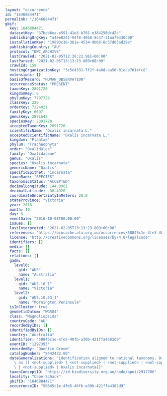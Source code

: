 ```yaml
---
layout: "occurrence"
id: "1646884471"
permalink: "/1646884471"
gbif:
  key: 1646884471
  datasetKey: "37beb6ea-e591-41e3-b781-e384250dc42c"
  publishingOrgKey: "a4ee8241-94f8-40b8-8c47-31aaf9430c90"
  installationKey: "19893c10-381e-4534-9bb8-6c37d03ad29e"
  publishingCountry: "AU"
  protocol: "DWC_ARCHIVE"
  lastCrawled: "2021-02-05T12:36:22.961+00:00"
  lastParsed: "2021-02-05T13:13:23.809+00:00"
  crawlId: 159
  hostingOrganizationKey: "3c5e4331-7f2f-4a8d-aa56-81ece7014fc8"
  extensions: {}
  basisOfRecord: "HUMAN_OBSERVATION"
  occurrenceStatus: "PRESENT"
  taxonKey: 2891720
  kingdomKey: 6
  phylumKey: 7707728
  classKey: 220
  orderKey: 7224021
  familyKey: 6697
  genusKey: 2891642
  speciesKey: 2891720
  acceptedTaxonKey: 2891720
  scientificName: "Oxalis incarnata L."
  acceptedScientificName: "Oxalis incarnata L."
  kingdom: "Plantae"
  phylum: "Tracheophyta"
  order: "Oxalidales"
  family: "Oxalidaceae"
  genus: "Oxalis"
  species: "Oxalis incarnata"
  genericName: "Oxalis"
  specificEpithet: "incarnata"
  taxonRank: "SPECIES"
  taxonomicStatus: "ACCEPTED"
  decimalLongitude: 144.8901
  decimalLatitude: -38.4926
  coordinateUncertaintyInMeters: 20.0
  stateProvince: "Victoria"
  year: 2016
  month: 10
  day: 8
  eventDate: "2016-10-08T00:00:00"
  issues: []
  lastInterpreted: "2021-02-05T13:13:23.809+00:00"
  references: "https://biocache.ala.org.au/occurrences/50845c1e-4fe5-40fb-a30b-421ffa4382d9"
  license: "http://creativecommons.org/licenses/by/4.0/legalcode"
  identifiers: []
  media: []
  facts: []
  relations: []
  gadm:
    level0:
      gid: "AUS"
      name: "Australia"
    level1:
      gid: "AUS.10_1"
      name: "Victoria"
    level2:
      gid: "AUS.10.53_1"
      name: "Mornington Peninsula"
  isInCluster: true
  geodeticDatum: "WGS84"
  class: "Magnoliopsida"
  countryCode: "AU"
  recordedByIDs: []
  identifiedByIDs: []
  country: "Australia"
  identifier: "50845c1e-4fe5-40fb-a30b-421ffa4382d9"
  eventID: "1297393"
  recordedBy: "Quentin Groom"
  catalogNumber: "8442422.00"
  dataGeneralizations: "Identification aligned to national taxonomy. Originally supplied\
    \ as [[ <not-supplied> | <not-supplied> | <not-supplied> | <not-supplied> | <not-supplied>\
    \ | <not-supplied> | Oxalis incarnata]]"
  taxonConceptID: "https://id.biodiversity.org.au/node/apni/2917706"
  locality: "Cape Schack"
  gbifID: "1646884471"
  occurrenceID: "50845c1e-4fe5-40fb-a30b-421ffa4382d9"
---
```

